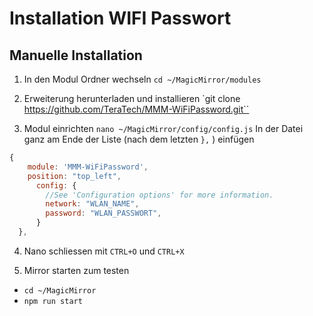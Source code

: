 # Installation WIFI Passwort

## Manuelle Installation

1. In den Modul Ordner wechseln
`cd ~/MagicMirror/modules`

2. Erweiterung herunterladen und installieren
`git clone https://github.com/TeraTech/MMM-WiFiPassword.git``

3. Modul einrichten
 `nano ~/MagicMirror/config/config.js`
 In der Datei ganz am Ende der Liste (nach dem letzten `},` ) einfügen
```js
{
    module: 'MMM-WiFiPassword',
    position: "top_left",
      config: {
        //See 'Configuration options' for more information.
        network: "WLAN_NAME", 
        password: "WLAN_PASSWORT",
      }
  },
```

4. Nano schliessen mit `CTRL+O` und `CTRL+X`

5. Mirror starten zum testen 
- `cd ~/MagicMirror`
- `npm run start`

